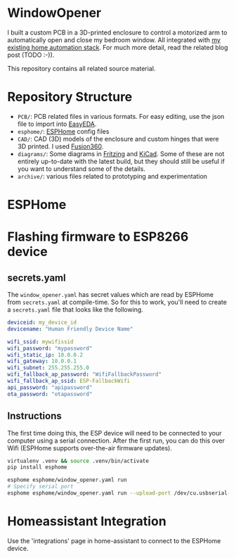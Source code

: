 # WindowOpener

I built a custom PCB in a 3D-printed enclosure to control a motorized arm to automatically open and close my bedroom window. 
All integrated with [my existing home automation stack](https://github.com/jorisroovers/casa). For much more detail, read the related blog post (TODO :-)).

This repository contains all related source material.

# Repository Structure
- `PCB/`: PCB related files in various formats. For easy editing, use the json file to import into [EasyEDA](https://easyeda.com/).
- `esphome/`: [ESPHome](https://esphome.io/) config files
- `CAD/`: CAD (3D) models of the enclosure and custom hinges that were 3D printed. I used [Fusion360](https://www.autodesk.com/products/fusion-360/personal).
- `diagrams/`: Some diagrams in [Fritzing](https://fritzing.org/) and [KiCad](https://kicad-pcb.org/). Some of these are not entirely up-to-date with the latest build, but they should still be useful if you want to understand some of the details.
- `archive/`: various files related to prototyping and experimentation

# ESPHome

# Flashing firmware to ESP8266 device

## secrets.yaml
The `window_opener.yaml` has secret values which are read by ESPHome from  `secrets.yaml` at compile-time.
So for this to work, you'll need to create a `secrets.yaml` file that looks like the following.
```yaml
deviceid: my_device_id
devicename: "Human Friendly Device Name"

wifi_ssid: mywifissid
wifi_password: "mypassword"
wifi_static_ip: 10.0.0.2
wifi_gateway: 10.0.0.1
wifi_subnet: 255.255.255.0
wifi_fallback_ap_password: "WifiFallbackPassword"
wifi_fallback_ap_ssid: ESP-FallbackWifi
api_password: "apipassword"
ota_password: "otapassword"
```

## Instructions

The first time doing this, the ESP device will need to be connected to your computer using a serial connection.
After the first run, you can do this over Wifi (ESPHome supports over-the-air firmware updates).

```sh
virtualenv .venv && source .venv/bin/activate
pip install esphome

esphome esphome/window_opener.yaml run
# Specify serial port
esphome esphome/window_opener.yaml run --upload-port /dev/cu.usbserial-143230
```

# Homeassistant Integration

Use the 'integrations' page in home-assistant to connect to the ESPHome device.